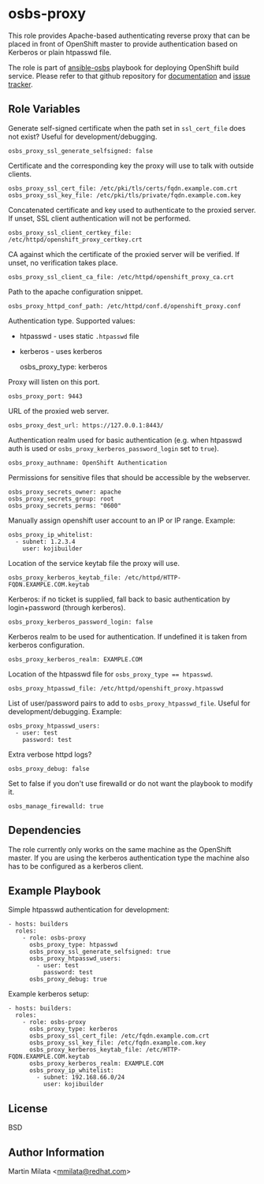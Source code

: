 osbs-proxy
==========

This role provides Apache-based authenticating reverse proxy that can be placed
in front of OpenShift master to provide authentication based on Kerberos or
plain htpasswd file.

The role is part of
[ansible-osbs](https://github.com/projectatomic/ansible-osbs/) playbook for
deploying OpenShift build service. Please refer to that github repository for
[documentation](https://github.com/projectatomic/ansible-osbs/blob/master/README.md)
and [issue tracker](https://github.com/projectatomic/ansible-osbs/issues).

Role Variables
--------------

Generate self-signed certificate when the path set in `ssl_cert_file` does not
exist? Useful for development/debugging.

    osbs_proxy_ssl_generate_selfsigned: false

Certificate and the corresponding key the proxy will use to talk with outside
clients.

    osbs_proxy_ssl_cert_file: /etc/pki/tls/certs/fqdn.example.com.crt
    osbs_proxy_ssl_key_file: /etc/pki/tls/private/fqdn.example.com.key

Concatenated certificate and key used to authenticate to the proxied server.  If
unset, SSL client authentication will not be performed.

    osbs_proxy_ssl_client_certkey_file: /etc/httpd/openshift_proxy_certkey.crt

CA against which the certificate of the proxied server will be verified. If
unset, no verification takes place.

    osbs_proxy_ssl_client_ca_file: /etc/httpd/openshift_proxy_ca.crt

Path to the apache configuration snippet.

    osbs_proxy_httpd_conf_path: /etc/httpd/conf.d/openshift_proxy.conf

Authentication type. Supported values:
* htpasswd - uses static `.htpasswd` file
* kerberos - uses kerberos

    osbs_proxy_type: kerberos

Proxy will listen on this port.

    osbs_proxy_port: 9443

URL of the proxied web server.

    osbs_proxy_dest_url: https://127.0.0.1:8443/

Authentication realm used for basic authentication (e.g. when htpasswd auth is
used or `osbs_proxy_kerberos_password_login` set to `true`).

    osbs_proxy_authname: OpenShift Authentication

Permissions for sensitive files that should be accessible by the webserver.

    osbs_proxy_secrets_owner: apache
    osbs_proxy_secrets_group: root
    osbs_proxy_secrets_perms: "0600"

Manually assign openshift user account to an IP or IP range. Example:

    osbs_proxy_ip_whitelist:
      - subnet: 1.2.3.4
        user: kojibuilder

Location of the service keytab file the proxy will use.

    osbs_proxy_kerberos_keytab_file: /etc/httpd/HTTP-FQDN.EXAMPLE.COM.keytab

Kerberos: if no ticket is supplied, fall back to basic authentication by login+password
(through kerberos).

    osbs_proxy_kerberos_password_login: false

Kerberos realm to be used for authentication. If undefined it is taken from
kerberos configuration.

    osbs_proxy_kerberos_realm: EXAMPLE.COM

Location of the htpasswd file for `osbs_proxy_type == htpasswd`.

    osbs_proxy_htpasswd_file: /etc/httpd/openshift_proxy.htpasswd

List of user/password pairs to add to `osbs_proxy_htpasswd_file`. Useful for
development/debugging. Example:

    osbs_proxy_htpasswd_users:
      - user: test
        password: test

Extra verbose httpd logs?

    osbs_proxy_debug: false

Set to false if you don't use firewalld or do not want the playbook to modify it.

    osbs_manage_firewalld: true

Dependencies
------------

The role currently only works on the same machine as the OpenShift master. If
you are using the kerberos authentication type the machine also has to be
configured as a kerberos client.

Example Playbook
----------------

Simple htpasswd authentication for development:

    - hosts: builders
      roles:
        - role: osbs-proxy
          osbs_proxy_type: htpasswd
          osbs_proxy_ssl_generate_selfsigned: true
          osbs_proxy_htpasswd_users:
            - user: test
              password: test
          osbs_proxy_debug: true

Example kerberos setup:

    - hosts: builders:
      roles:
        - role: osbs-proxy
          osbs_proxy_type: kerberos
          osbs_proxy_ssl_cert_file: /etc/fqdn.example.com.crt
          osbs_proxy_ssl_key_file: /etc/fqdn.example.com.key
          osbs_proxy_kerberos_keytab_file: /etc/HTTP-FQDN.EXAMPLE.COM.keytab
          osbs_proxy_kerberos_realm: EXAMPLE.COM
          osbs_proxy_ip_whitelist:
            - subnet: 192.168.66.0/24
              user: kojibuilder

License
-------

BSD

Author Information
------------------

Martin Milata &lt;mmilata@redhat.com&gt;
